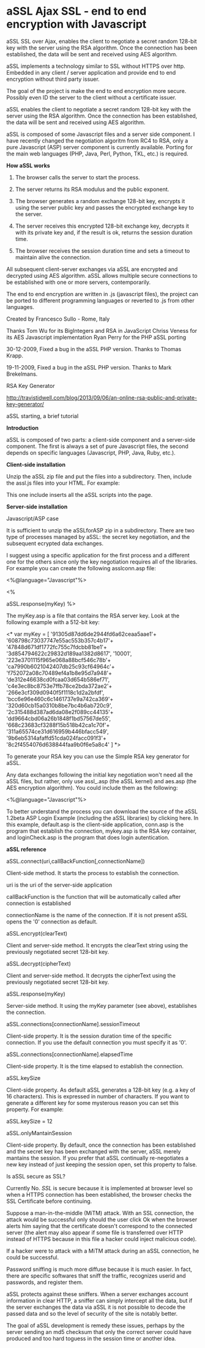 # aSSL Ajax SSL - end to end encryption with Javascript
aSSL SSL over Ajax, enables the client to negotiate a secret random 128-bit key with the server using the RSA algorithm. Once the connection has been established, the data will be sent and received using AES algorithm.

aSSL implements a technology similar to SSL without HTTPS over http. Embedded in any client / server application and provide end to end encryption without third party issuer.

The goal of the project is make the end to end encryption more secure. Possibly even ID the server to the client without a certificate issuer.

aSSL enables the client to negotiate a secret random 128-bit key with the server using the RSA algorithm. Once the connection has been established, the data will be sent and received using AES algorithm.

aSSL is composed of some Javascript files and a server side component. I have recently changed the negotiation algoritm from RC4 to RSA, only a pure Javascript (ASP) server component is currently available. Porting for the main web languages (PHP, Java, Perl, Python, TKL, etc.) is required.

**How aSSL works**

1. The browser calls the server to start the process.

2. The server returns its RSA modulus and the public exponent.

3. The browser generates a random exchange 128-bit key, encrypts it using the server public key and passes the encrypted exchange key to the server.

4. The server receives this encrypted 128-bit exchange key, decrypts it with its private key and, if the result is ok, returns the session duration time.

5. The browser receives the session duration time and sets a timeout to maintain alive the connection.

All subsequent client-server exchanges via aSSL are encrypted and decrypted using AES algorithm. aSSL allows multiple secure connections to be established with one or more servers, contemporarily.

The end to end encryption are written in .js (javascript files), the project can be ported to different programming languages or reverted to .js from other languages.

Created by Francesco Sullo - Rome, Italy

Thanks
Tom Wu for its BigIntegers and RSA in JavaScript
Chriss Veness for its AES Javascript implementation
Ryan Perry for the PHP aSSL porting 

30-12-2009, Fixed a bug in the aSSL PHP version. Thanks to Thomas Krapp.

19-11-2009, Fixed a bug in the aSSL PHP version. Thanks to Mark Brekelmans.

RSA Key Generator

http://travistidwell.com/blog/2013/09/06/an-online-rsa-public-and-private-key-generator/

aSSL starting, a brief tutorial

**Introduction**

aSSL is composed of two parts: a client-side component and a server-side component. The first is always a set of pure Javascript files, the second depends on specific languages (Javascript, PHP, Java, Ruby, etc.).

**Client-side installation**

Unzip the aSSL zip file and put the files into a subdirectory. Then, include the assl.js files into your HTML. For example:

<script type="text/javascript" 
src="assl/assl.js"></script>

This one include inserts all the aSSL scripts into the page.

**Server-side installation**

Javascript/ASP case

It is sufficient to unzip the aSSLforASP zip in a subdirectory. There are two type of processes managed by aSSL: the secret key negotiation, and the subsequent ecrypted data exchanges.

I suggest using a specific application for the first process and a different one for the others since only the key negotiation requires all of the libraries. For example you can create the following asslconn.asp file:

<%@language="Javascript"%>
<!--#include file="assl1.2forAsp/assl.asp" -->
<!--#include file="myKey.asp" --><%
aSSL.response(myKey)
%>

The myKey.asp is a file that contains the RSA server key. Look at the following example with a 512-bit key:

<*
var myKey = [
   '91305d87dd6de2944fd6a62ceaa5aae1'+
   '608798c73037747e55ac553b357c4b17'+
   '47848d671df1772fc755c7fdcbb81be1'+
   '3d854794622c29832d189aa1382d8617',
   '10001',
   '223e3701115f965e068a88bcf546c78b'+
   'ca7990b6021042407db25c93cf64964c'+
   'f752072a08c70489ef4a1b8e95d7a948'+
   'de312e46638cd0fcaa03d654b586ef71',
   'c4e3ec8bc8753e7ffb78ce2bda372ae2'+
   '266e3cf309d0940f5f1118c1d2a2bfdf',
   'bcc6e96e460c6c1461737e9a742ca369'+
   '320d60cb15a0310b8be7bc4b6ab720c9',
   '2c315488d387ad6da08e2f089cc44135'+
   'dd9664cbd06a26b1848f1bd57567de55',
   '668c23683cf3288f15b518b42ca1c70f'+
   '311a65574ce31d616959b446bfacc549',
   '9b6eb5314afaffd51cda024facc091f3'+
   '8c2f4554076d638844faa9b0f6e5a8c4'
]
*>

To generate your RSA key you can use the Simple RSA key generator for aSSL.

Any data exchanges following the initial key negotiation won't need all the aSSL files, but rather, only use assl_.asp (the aSSL kernel) and aes.asp (the AES encryption algorithm). You could include them as the following:

<%@language="Javascript"%>
<!--#include file="assl1.2forAsp/assl2.asp" -->

To better understand the process you can download the source of the aSSL 1.2beta ASP Login Example (including the aSSL libraries) by clicking here.
In this example, default.asp is the client-side application, conn.asp is the program that establish the connection, mykey.asp is the RSA key container, and loginCheck.asp is the program that does login autentication.


**aSSL reference**


aSSL.connect(uri,callBackFunction[,connectionName])

Client-side method. It starts the process to establish the connection.

uri is the uri of the server-side application

callBackFunction is the function that will be automatically called after connection is established

connectionName is the name of the connection. If it is not present aSSL opens the '0' connection as default.


aSSL.encrypt(clearText)

Client and server-side method. It encrypts the clearText string using the previously negotiated secret 128-bit key.


aSSL.decrypt(cipherText)

Client and server-side method. It decrypts the cipherText using the previously negotiated secret 128-bit key.


aSSL.response(myKey)

Server-side method. It using the myKey parameter (see above), establishes the connection.


aSSL.connections[connectionName].sessionTimeout

Client-side property. It is the session duration time of the specific connection. If you use the default connection you must specify it as '0'.


aSSL.connections[connectionName].elapsedTime

Client-side property. It is the time elapsed to establish the connection.


aSSL.keySize

Client-side property. As default aSSL generates a 128-bit key (e.g. a key of 16 characters). This is expressed in number of characters. If you want to generate a different key for some mysterous reason you can set this property. For example:

aSSL.keySize = 12

aSSL.onlyMantainSession

Client-side property. By default, once the connection has been established and the secret key has been exchanged with the server, aSSL merely mantains the session. If you prefer that aSSL continually re-negotiates a new key instead of just keeping the session open, set this property to false.

Is aSSL secure as SSL?

Currently No. *SSL* is secure because it is implemented at browser level so when a HTTPS connection has been established, the browser checks the SSL Certificate before continuing.

Suppose a man-in-the-middle (MiTM) attack. With an SSL connection, the attack would be successful only should the user click Ok when the browser alerts him saying that the certificate doesn't correspond to the connected server (the alert may also appear if some file is transferred over HTTP instead of HTTPS because in this file a hacker could inject malicious code).

If a hacker were to attack with a MiTM attack during an aSSL connection, he could be successful.

Password sniffing is much more diffuse because it is much easier. In fact, there are specific softwares that sniff the traffic, recognizes userid and passwords, and register them.

aSSL protects against these sniffers. When a server exchanges account information in clear HTTP, a sniffer can simply intercept all the data, but if the server exchanges the data via aSSL it is not possible to decode the passed data and so the level of security of the site is notably better.

The goal of aSSL development is remedy these issues, perhaps by the server sending an md5 checksum that only the correct server could have produced and too hard toguess in the session time or another idea. 
